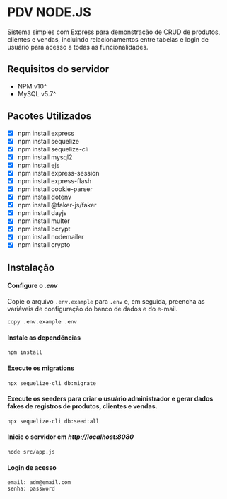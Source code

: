 # PDV NODE.JS
Sistema simples com Express para demonstração de CRUD de produtos, clientes e vendas, incluindo relacionamentos entre tabelas e login de usuário para acesso a todas as funcionalidades.

## Requisitos do servidor
- NPM v10^
- MySQL v5.7^

## Pacotes Utilizados
- [x] npm install express
- [x] npm install sequelize
- [x] npm install sequelize-cli
- [x] npm install mysql2
- [x] npm install ejs
- [x] npm install express-session 
- [x] npm install express-flash 
- [x] npm install cookie-parser
- [x] npm install dotenv
- [x] npm install @faker-js/faker
- [x] npm install dayjs
- [x] npm install multer
- [x] npm install bcrypt
- [x] npm install nodemailer
- [x] npm install crypto

## Instalação

#### Configure o *.env*
Copie o arquivo ``.env.example`` para ``.env`` e, em seguida, preencha as variáveis de configuração do banco de dados e do e-mail.
```
copy .env.example .env
```

#### Instale as dependências
```
npm install
```

#### Execute os migrations
```
npx sequelize-cli db:migrate
```
#### Execute os seeders para criar o usuário administrador e gerar dados fakes de registros de produtos, clientes e vendas.
```
npx sequelize-cli db:seed:all
```

#### Inicie o servidor em *http://localhost:8080*
```
node src/app.js
```

#### Login de acesso
```env
email: adm@email.com
senha: password
```